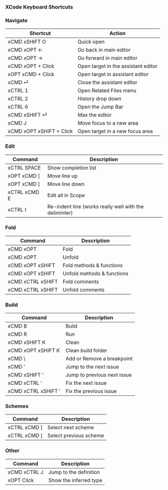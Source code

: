 ### XCode Keyboard Shortcuts

<!-- 
### Move
(← moves in the opposite direction. Use xSHIFT to hightlight)

| Command | Description| 
| -- | -- |
| xOPT → |Next word|
| xCTRL → |Next subword |
| xCMD → |End of line| 

-->

### Navigate
| Shortcut | Action |
| --|--|
| xCMD xSHIFT O | Quick open |
| xCMD xOPT ← | Go back in main editor |
| xCMD xOPT → | Go forward in main editor|
| xCMD xOPT + Click | Open target in the assistant editor |
| xOPT xCMD + Click | Open target in assistant editor|
| xCMD ⏎| Close the assistant editor|
| xCTRL 1 | Open Related Files menu|
| xCTRL 2 | History drop down |
| xCTRL 6 | Open the Jump Bar|
| xCMD xSHIFT ⏎ | Max the editor|
| xCMD J | Move focus to a new area |
| xCMD xOPT xSHIFT + Click | Open target in a new focus area |

### Edit
|Command|Description|
|--|--|
| xCTRL SPACE | Show completion list |
| xOPT xCMD [ | Move line up|
| xOPT xCMD ] | Move line down|
| xCTRL xCMD E | Edit all in Scope|
| xCTRL I | Re-indent line (works really well with the deliminter) |

### Fold
| Command | Description |
|--|--|
| xCMD xOPT | Fold |
| xCMD xOPT | Unfold |
| xCMD xOPT xSHIFT | Fold methods & functions |
| xCMD xOPT xSHIFT | Unfold methods & functions |
| xCMD xCTRL xSHIFT | Fold comments |
| xCMD xCTRL xSHIFT | Unfold comments |

### Build
| Command | Description |
|--|--|
| xCMD B | Build |
| xCMD R | Run |
| xCMD xSHIFT K | Clean |
| xCMD xOPT xSHIFT K | Clean build folder |
| xCMD \ | Add or Remove a breakpoint|
| xCMD ' | Jump to the next issue|
| xCMD xSHIFT ' | Jump to previous next issue|
| xCMD xCTRL ' | Fix the next issue|
| xCMD xCTRL xSHIFT ' | Fix the previous issue|

### Schemes
| Command|Description |
| --|-- |
| xCTRL xCMD ] | Select next scheme |
| xCTRL xCMD [ | Select previous scheme |

### Other
| Command|Description |
| --|-- |
| xCMD xCTRL J | Jump to the definition |
| xOPT Click | Show the inferred type  |

<!-- 
| xCMD xOPT < | Move content from the assistant editor to the main |
| xOPT S| Behaviors|
| xOPT xSHIFT ⏎ |  |

 -->
